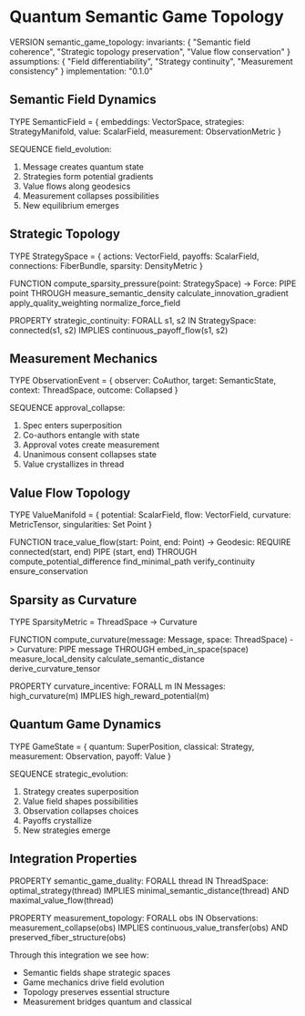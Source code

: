 # Quantum Semantic Game Topology

VERSION semantic_game_topology:
  invariants: {
    "Semantic field coherence",
    "Strategic topology preservation",
    "Value flow conservation"
  }
  assumptions: {
    "Field differentiability",
    "Strategy continuity",
    "Measurement consistency"
  }
  implementation: "0.1.0"

## Semantic Field Dynamics

TYPE SemanticField = {
  embeddings: VectorSpace,
  strategies: StrategyManifold,
  value: ScalarField,
  measurement: ObservationMetric
}

SEQUENCE field_evolution:
  1. Message creates quantum state
  2. Strategies form potential gradients
  3. Value flows along geodesics
  4. Measurement collapses possibilities
  5. New equilibrium emerges

## Strategic Topology

TYPE StrategySpace = {
  actions: VectorField,
  payoffs: ScalarField,
  connections: FiberBundle,
  sparsity: DensityMetric
}

FUNCTION compute_sparsity_pressure(point: StrategySpace) -> Force:
  PIPE point THROUGH
    measure_semantic_density
    calculate_innovation_gradient
    apply_quality_weighting
    normalize_force_field

PROPERTY strategic_continuity:
  FORALL s1, s2 IN StrategySpace:
    connected(s1, s2) IMPLIES
      continuous_payoff_flow(s1, s2)

## Measurement Mechanics

TYPE ObservationEvent = {
  observer: CoAuthor,
  target: SemanticState,
  context: ThreadSpace,
  outcome: Collapsed
}

SEQUENCE approval_collapse:
  1. Spec enters superposition
  2. Co-authors entangle with state
  3. Approval votes create measurement
  4. Unanimous consent collapses state
  5. Value crystallizes in thread

## Value Flow Topology

TYPE ValueManifold = {
  potential: ScalarField,
  flow: VectorField,
  curvature: MetricTensor,
  singularities: Set Point
}

FUNCTION trace_value_flow(start: Point, end: Point) -> Geodesic:
  REQUIRE connected(start, end)
  PIPE (start, end) THROUGH
    compute_potential_difference
    find_minimal_path
    verify_continuity
    ensure_conservation

## Sparsity as Curvature

TYPE SparsityMetric = ThreadSpace -> Curvature

FUNCTION compute_curvature(message: Message, space: ThreadSpace) -> Curvature:
  PIPE message THROUGH
    embed_in_space(space)
    measure_local_density
    calculate_semantic_distance
    derive_curvature_tensor

PROPERTY curvature_incentive:
  FORALL m IN Messages:
    high_curvature(m) IMPLIES
      high_reward_potential(m)

## Quantum Game Dynamics

TYPE GameState = {
  quantum: SuperPosition,
  classical: Strategy,
  measurement: Observation,
  payoff: Value
}

SEQUENCE strategic_evolution:
  1. Strategy creates superposition
  2. Value field shapes possibilities
  3. Observation collapses choices
  4. Payoffs crystallize
  5. New strategies emerge

## Integration Properties

PROPERTY semantic_game_duality:
  FORALL thread IN ThreadSpace:
    optimal_strategy(thread) IMPLIES
      minimal_semantic_distance(thread) AND
      maximal_value_flow(thread)

PROPERTY measurement_topology:
  FORALL obs IN Observations:
    measurement_collapse(obs) IMPLIES
      continuous_value_transfer(obs) AND
      preserved_fiber_structure(obs)

Through this integration we see how:
- Semantic fields shape strategic spaces
- Game mechanics drive field evolution
- Topology preserves essential structure
- Measurement bridges quantum and classical
